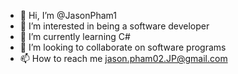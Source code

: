 - 👋 Hi, I’m @JasonPham1
- 👀 I’m interested in being a software developer
- 🌱 I’m currently learning C#
- 💞️ I’m looking to collaborate on software programs
- 📫 How to reach me jason.pham02.JP@gmail.com

<!---
JasonPham1/JasonPham1 is a ✨ special ✨ repository because its `README.md` (this file) appears on your GitHub profile.
You can click the Preview link to take a look at your changes.
--->
